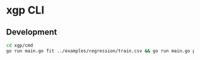 # xgp CLI

## Development

```sh
cd xgp/cmd
go run main.go fit ../examples/regression/train.csv && go run main.go predict ../examples/regression/test.csv
```
